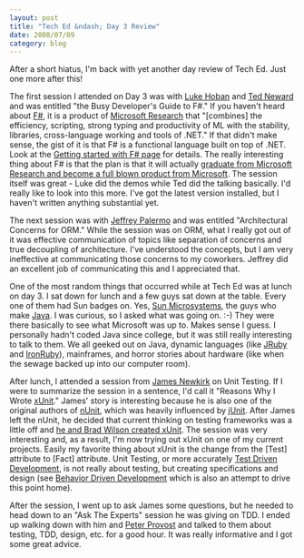 ```yaml
---
layout: post
title: "Tech Ed &ndash; Day 3 Review"
date: 2008/07/09
category: blog
---
```


After a short hiatus, I'm back with yet another day review of Tech Ed. Just one more after this!

The first session I attended on Day 3 was with [Luke Hoban](http://blogs.msdn.com/lukeh/) and [Ted Neward](http://blogs.tedneward.com/) and was entitled "the Busy Developer's Guide to F#." If you haven't heard about [F#](http://fsharp.org/), it is a product of [Microsoft Research](http://research.microsoft.com/) that "[combines] the efficiency, scripting, strong typing and productivity of ML with the stability, libraries, cross-language working and tools of .NET." If that didn't make sense, the gist of it is that F# is a functional language built on top of .NET. Look at the [Getting started with F# page](http://fsharp.org/about/learning.html) for details. The really interesting thing about F# is that the plan is that it will actually [graduate from Microsoft Research and become a full blown product from Microsoft](http://blogs.msdn.com/somasegar/archive/2007/10/17/f-a-functional-programming-language.aspx). The session itself was great - Luke did the demos while Ted did the talking basically. I'd really like to look into this more. I've got the latest version installed, but I haven't written anything substantial yet.

The next session was with [Jeffrey Palermo](http://codebetter.com/blogs/jeffrey.palermo/default.aspx) and was entitled "Architectural Concerns for ORM." While the session was on ORM, what I really got out of it was effective communication of topics like separation of concerns and true decoupling of architecture. I've understood the concepts, but I am very ineffective at communicating those concerns to my coworkers. Jeffrey did an excellent job of communicating this and I appreciated that.

One of the most random things that occurred while at Tech Ed was at lunch on day 3. I sat down for lunch and a few guys sat down at the table. Every one of them had Sun badges on. Yes, [Sun Microsystems](http://www.sun.com/), the guys who make [Java](http://java.sun.com/). I was curious, so I asked what was going on. :-) They were there basically to see what Microsoft was up to. Makes sense I guess. I personally hadn't coded Java since college, but it was still really interesting to talk to them. We all geeked out on Java, dynamic languages (like [JRuby](http://jruby.codehaus.org/) and [IronRuby](http://www.ironruby.net/)), mainframes, and horror stories about hardware (like when the sewage backed up into our computer room).

After lunch, I attended a session from [James Newkirk](http://jamesnewkirk.typepad.com/) on Unit Testing. If I were to summarize the session in a sentence, I'd call it "Reasons Why I Wrote [xUnit](http://www.codeplex.com/xunit/)." James' story is interesting because he is also one of the original authors of [nUnit](http://www.nunit.org/), which was heavily influenced by [jUnit](http://www.junit.org/). After James left the nUnit, he decided that current thinking on testing frameworks was a little off and [he and Brad Wilson created xUnit](http://jamesnewkirk.typepad.com/posts/2007/09/announcing-xuni.html). The session was very interesting and, as a result, I'm now trying out xUnit on one of my current projects. Easily my favorite thing about xUnit is the change from the [Test] attribute to [Fact] attribute. Unit Testing, or more accurately [Test Driven Development](http://en.wikipedia.org/wiki/Test-driven_development), is not really about testing, but creating specifications and design (see [Behavior Driven Development](http://behaviour-driven.org/) which is also an attempt to drive this point home).

After the session, I went up to ask James some questions, but he needed to head down to an "Ask The Experts" session he was giving on TDD. I ended up walking down with him and [Peter Provost](http://www.peterprovost.org/) and talked to them about testing, TDD, design, etc. for a good hour. It was really informative and I got some great advice.

